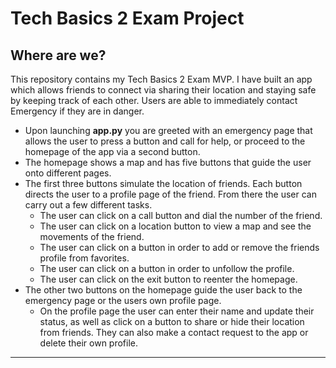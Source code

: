 # Tech Basics 2 Exam Project
## Where are we?

This repository contains my Tech Basics 2 Exam MVP. I have built an app which allows friends to connect via sharing their location and staying safe by keeping track of each other. Users are able to immediately contact Emergency if they are in danger.

- Upon launching **app.py** you are greeted with an emergency page that allows the user to press a button and call for help, or proceed to the homepage of the app via a second button.
- The homepage shows a map and has five buttons that guide the user onto different pages.
- The first three buttons simulate the location of friends. Each button directs the user to a profile page of the friend. From there the user can carry out a few different tasks.
  - The user can click on a call button and dial the number of the friend.
  - The user can click on a location button to view a map and see the movements of the friend.
  - The user can click on a button in order to add or remove the friends profile from favorites.
  - The user can click on a button in order to unfollow the profile.
  - The user can click on the exit button to reenter the homepage.
- The other two buttons on the homepage guide the user back to the emergency page or the users own profile page.
  - On the profile page the user can enter their name and update their status, as well as click on a button to share or hide their location from friends. They can also make a contact request to the app or delete their own profile.
---

